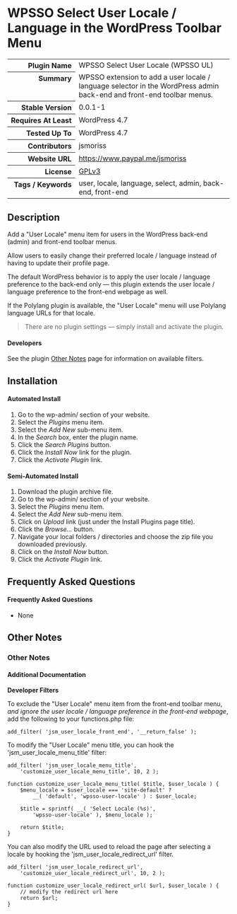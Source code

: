 <h1>WPSSO Select User Locale / Language in the WordPress Toolbar Menu</h1>

<table>
<tr><th align="right" valign="top" nowrap>Plugin Name</th><td>WPSSO Select User Locale (WPSSO UL)</td></tr>
<tr><th align="right" valign="top" nowrap>Summary</th><td>WPSSO extension to add a user locale / language selector in the WordPress admin back-end and front-end toolbar menus.</td></tr>
<tr><th align="right" valign="top" nowrap>Stable Version</th><td>0.0.1-1</td></tr>
<tr><th align="right" valign="top" nowrap>Requires At Least</th><td>WordPress 4.7</td></tr>
<tr><th align="right" valign="top" nowrap>Tested Up To</th><td>WordPress 4.7</td></tr>
<tr><th align="right" valign="top" nowrap>Contributors</th><td>jsmoriss</td></tr>
<tr><th align="right" valign="top" nowrap>Website URL</th><td><a href="https://www.paypal.me/jsmoriss">https://www.paypal.me/jsmoriss</a></td></tr>
<tr><th align="right" valign="top" nowrap>License</th><td><a href="https://www.gnu.org/licenses/gpl.txt">GPLv3</a></td></tr>
<tr><th align="right" valign="top" nowrap>Tags / Keywords</th><td>user, locale, language, select, admin, back-end, front-end</td></tr>
</table>

<h2>Description</h2>

<p>Add a "User Locale" menu item for users in the WordPress back-end (admin) and front-end toolbar menus.</p>

<p>Allow users to easily change their preferred locale / language instead of having to update their profile page.</p>

<p>The default WordPress behavior is to apply the user locale / language preference to the back-end only &mdash; this plugin extends the user locale / language preference to the front-end webpage as well.</p>

<p>If the Polylang plugin is available, the "User Locale" menu will use Polylang language URLs for that locale.</p>

<blockquote>
<p>There are no plugin settings &mdash; simply install and activate the plugin.</p>
</blockquote>

<h4>Developers</h4>

<p>See the plugin <a href="https://wordpress.org/plugins/wpsso-user-locale/other_notes/">Other Notes</a> page for information on available filters.</p>


<h2>Installation</h2>

<h4>Automated Install</h4>

<ol>
<li>Go to the wp-admin/ section of your website.</li>
<li>Select the <em>Plugins</em> menu item.</li>
<li>Select the <em>Add New</em> sub-menu item.</li>
<li>In the <em>Search</em> box, enter the plugin name.</li>
<li>Click the <em>Search Plugins</em> button.</li>
<li>Click the <em>Install Now</em> link for the plugin.</li>
<li>Click the <em>Activate Plugin</em> link.</li>
</ol>

<h4>Semi-Automated Install</h4>

<ol>
<li>Download the plugin archive file.</li>
<li>Go to the wp-admin/ section of your website.</li>
<li>Select the <em>Plugins</em> menu item.</li>
<li>Select the <em>Add New</em> sub-menu item.</li>
<li>Click on <em>Upload</em> link (just under the Install Plugins page title).</li>
<li>Click the <em>Browse...</em> button.</li>
<li>Navigate your local folders / directories and choose the zip file you downloaded previously.</li>
<li>Click on the <em>Install Now</em> button.</li>
<li>Click the <em>Activate Plugin</em> link.</li>
</ol>


<h2>Frequently Asked Questions</h2>

<h4>Frequently Asked Questions</h4>

<ul>
<li>None</li>
</ul>


<h2>Other Notes</h2>

<h3>Other Notes</h3>
<h4>Additional Documentation</h4>

<p><strong>Developer Filters</strong></p>

<p>To exclude the "User Locale" menu item from the front-end toolbar menu, <em>and ignore the user locale / language preference in the front-end webpage</em>, add the following to your functions.php file:</p>

<pre><code>add_filter( 'jsm_user_locale_front_end', '__return_false' );
</code></pre>

<p>To modify the "User Locale" menu title, you can hook the 'jsm_user_locale_menu_title' filter:</p>

<pre><code>add_filter( 'jsm_user_locale_menu_title', 
    'customize_user_locale_menu_title', 10, 2 );

function customize_user_locale_menu_title( $title, $user_locale ) {
    $menu_locale = $user_locale === 'site-default' ? 
        __( 'default', 'wpsso-user-locale' ) : $user_locale;

    $title = sprintf( __( 'Select Locale (%s)',
        'wpsso-user-locale' ), $menu_locale );

    return $title;
}
</code></pre>

<p>You can also modify the URL used to reload the page after selecting a locale by hooking the 'jsm_user_locale_redirect_url' filter.</p>

<pre><code>add_filter( 'jsm_user_locale_redirect_url', 
    'customize_user_locale_redirect_url', 10, 2 );

function customize_user_locale_redirect_url( $url, $user_locale ) {
    // modify the redirect url here
    return $url;
}
</code></pre>

